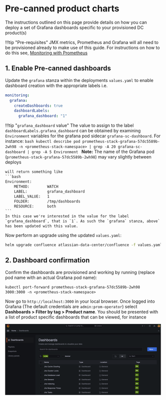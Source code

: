 # Pre-canned product charts

The instructions outlined on this page provide details on how you can deploy a set of Grafana dashboards specific to your provisioned DC product(s)

!!!tip "Pre-requisites"
    JMX metrics, Prometheus and Grafana will all need to be provisioned already to make use of this guide. For instructions on how to do this see, [Monitoring with Prometheus](PROMETHEUS.md)

## 1. Enable Pre-canned dashboards

Update the `grafana` stanza within the deployments `values.yaml` to enable dashboard creation with the appropriate labels i.e.

```yaml
monitoring:
  grafana:
    createDashboards: true
    dashboardLabels:
      grafana_dashboard: "1"
```

!!!tip "`grafana_dashboard` value"
    The value to assign to the label `dashboardLabels.grafana_dashboard` can be obtained by examining `Environment` variables for the grafana pod sidecar `grafana-sc-dashboard`. For instance:
    ```bash
    kubectl describe pod prometheus-stack-grafana-57dc5589b-2wh98 -n <prometheus-stack-namespace> | grep -A 20 grafana-sc-dashboard | grep -A 5 Environment
    ```
    **Note:** The name of the Grafana pod (`prometheus-stack-grafana-57dc5589b-2wh98`) may vary slightly between deploys
    

    will return something like
    ```bash
    Environment:
        METHOD:        WATCH
        LABEL:         grafana_dashboard
        LABEL_VALUE:   1
        FOLDER:        /tmp/dashboards
        RESOURCE:      both
    ```
    In this case we're interested in the value for the label `grafana_dashboard`, that is `1`. As such the `grafana` stanza, above` has been updated with this value. 

Now perform an upgrade using the updated `values.yaml`:
```bash
helm upgrade confluence atlassian-data-center/confluence -f values.yaml --wait --namespace <namespace>
```

## 2. Dashboard confirmation

Confirm the dashboards are provisioned and working by running (replace pod name with an actual Grafana pod name):

```
kubectl port-forward prometheus-stack-grafana-57dc5589b-2wh98 3000:3000 -n <prometheus-stack-namespace>
```

Now go to `http://localhost:3000` in your local browser. Once logged into Grafana (The default credentials are `admin:prom-operator`) select **Dashboards > Filter by tag > Product name**. You should be presented with a list of product specific dashboards that can be viewed, for instance

![Jira Dashboards](../../assets/images/grafana_dashboards/filter_by_tag.png)

